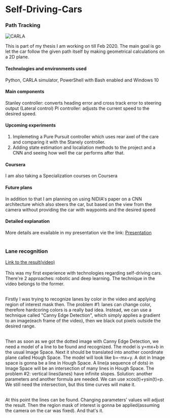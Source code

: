 # Self-Driving-Cars

### Path Tracking
![CARLA](https://gist.github.com/MiddleZwei/850a3bab978bc0fd169e56e159824fba/raw/8e61fdb2fae61b1a72582219d419ecd245e7c94f/carla_res.jpg)

This is part of my thesis I am working on till Feb 2020.
The main goal is go let the car follow the given path itself by making geometrical calculations on a 2D plane.
#### Technologies and environments used 
Python, CARLA simulator, PowerShell with Bash enabled and Windows 10
#### Main components
Stanley controller: converts heading error and cross track error to steering output (Lateral control)
PI controller: adjusts the current speed to the desired speed.
#### Upcoming experiments
1. Implemeting a Pure Pursuit controller which uses rear axel of the care and comparing it with the Stanely controller.
2. Adding state estimation and localiation methods to the project and a CNN and seeing how well the car performs after that.
#### Coursera
I am also taking a Specialization courses on Coursera
#### Future plans
In addition to that I am planning on using NIDIA's paper on a CNN architecture which also steers the car, but based on the view from the camera without providing the car with waypoints and the desired speed
#### Detailed explanation
More details are evailable in my presentation vie the link: <a href="https://drive.google.com/open?id=1Fb7CKlScm2huQBaP5_efO-Dg1dQln_am">Presentation</a><br><br>


### Lane recognition
<a href="https://www.instagram.com/p/BmCuaS4hw-y/">Link to the result(video)</a><br><br>
This was my first experience with technologies regarding self-driving cars. There're 2 approaches: robotic and deep learning. The technique in the video belongs to the former.<br><br>

Firstly I was trying to recognize lanes by color in the video and applying region of interest mask then. The problem #1: lanes can change color, therefore hardcoring colors is a really bad idea. Instead, we can use a technique called "Canny Edge Detection", which simply applies a gradient to an image(each frame of the video), then we black out pixels outside the desired range.<br><br>

Then as soon as we got the dotted image with Canny Edge Detection, we need a model of a line to be found and recognized. The model is y=mx+b in the usual Image Space. Next it should be translated into another coordinate plane called Hough Space. The model will look like b=-mx+y. A dot in Image space is gonna be a line in Hough Space. A line(a sequence of dots) in Image Space will be an intersection of many lines in Hough Space. The problem #2: vertical lines(lanes) have infinite slopes. Solution: another parameters and another formula are needed. We can use xcos(t)+ysin(t)=p. We still need the intersection, but this time curves will make it.<br><br>

At this point the lines can be found. Changing parameters' values will adjust the result. Then the region mask of interest is gonna be applied(assuming the camera on the car was fixed). And that's it.<br><br>
